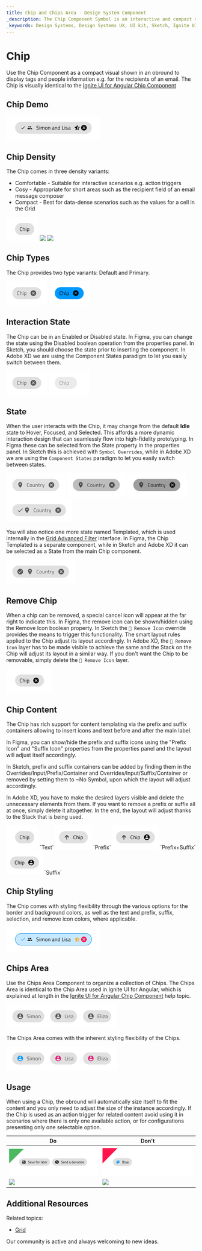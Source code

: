 ```yaml
---
title: Chip and Chips Area - Design System Component
_description: The Chip Component Symbol is an interactive and compact visual shown in an obround. The Chips Area Component Symbol represents a collection of Chip Components.
_keywords: Design Systems, Design Systems UX, UI kit, Sketch, Ignite UI for Angular, Sketch to Angular, Sketch to Angular, Angular, Angular Design System, Export code from Sketch, Design Kits for Angular, Sketch HTML, Sketch to HTML, Sketch UI kits
---
```


# Chip

Use the Chip Component as a compact visual shown in an obround to display tags and people information e.g. for the recipients of an email. The Chip is visually identical to the [Ignite UI for Angular Chip Component](https://www.infragistics.com/products/ignite-ui-angular/angular/components/chip.html)

## Chip Demo

<img class="responsive-img" src="../images/chip_demo.png" srcset="../images/chip_demo@2x.png 2x" />

## Chip Density

The Chip comes in three density variants:

- Comfortable - Suitable for interactive scenarios e.g. action triggers
- Cosy - Appropriate for short areas such as the recipient field of an email message composer
- Compact - Best for data-dense scenarios such as the values for a cell in the Grid

<img class="responsive-img" src="../images/chip_comfy.png" srcset="../images/chip_comfy@2x.png 2x" />
<img class="responsive-img" src="../images/chip_cosy.png" srcset="../images/chip_cosy@2x.png 2x" />
<img class="responsive-img" src="../images/chip_compact.png" srcset="../images/chip_compact@2x.png 2x" />

## Chip Types

The Chip provides two type variants: Default and Primary.

<img class="responsive-img" src="../images/chip_default.png" srcset="../images/chip_default@2x.png 2x" />
<img class="responsive-img" src="../images/chip_primary.png" srcset="../images/chip_primary@2x.png 2x" />

## Interaction State

The Chip can be in an Enabled or Disabled state. In Figma, you can change the state using the Disabled boolean operation from the properties panel. In Sketch, you should choose the state prior to inserting the component. In Adobe XD we are using the Component States paradigm to let you easily switch between them.

<img class="responsive-img" src="../images/chip_enabled.png" srcset="../images/chip_enabled@2x.png 2x" />
<img class="responsive-img" src="../images/chip_disabled.png" srcset="../images/chip_disabled@2x.png 2x" />

## State

When the user interacts with the Chip, it may change from the default **Idle** state to Hover, Focused, and Selected. This affords a more dynamic interaction design that can seamlessly flow into high-fidelity prototyping. In Figma these can be selected from the State property in the properties panel. In Sketch this is achieved with `Symbol Overrides`, while in Adobe XD we are using the `Component States` paradigm to let you easily switch between states.

<img class="responsive-img" src="../images/chip_idle.png" srcset="../images/chip_idle@2x.png 2x" />
<img class="responsive-img" src="../images/chip_hover.png" srcset="../images/chip_hover@2x.png 2x" />
<img class="responsive-img" src="../images/chip_focus.png" srcset="../images/chip_focus@2x.png 2x" />
<img class="responsive-img" src="../images/chip_selected.png" srcset="../images/chip_selected@2x.png 2x" />

You will also notice one more state named Templated, which is used internally in the [Grid Advanced Filter](grid-advanced-filter.md) interface. In Figma, the Chip Templated is a separate component, while in Sketch and Adobe XD it can be selected as a State from the main Chip component.

<img class="responsive-img" src="../images/chip_templated.png" srcset="../images/chip_templated@2x.png 2x" />

## Remove Chip

When a chip can be removed, a special cancel icon will appear at the far right to indicate this. In Figma, the remove icon can be shown/hidden using the Remove Icon boolean property. In Sketch the `🔣 Remove Icon` override provides the means to trigger this functionality. The smart layout rules applied to the Chip adjust its layout accordingly. In Adobe XD, the `🔣 Remove Icon` layer has to be made visible to achieve the same and the Stack on the Chip will adjust its layout in a similar way. If you don't want the Chip to be removable, simply delete the `🔣 Remove Icon` layer.

<img class="responsive-img" src="../images/chip_idle_removable.png" srcset="../images/chip_idle_removable@2x.png 2x" />

## Chip Content

The Chip has rich support for content templating via the prefix and suffix containers allowing to insert icons and text before and after the main label. 

In Figma, you can show/hide the prefix and suffix icons using the "Prefix Icon" and "Suffix Icon" properties from the properties panel and the layout will adjust itself accordingly.

In Sketch, prefix and suffix containers can be added by finding them in the Overrides/Input/Prefix/Container and Overrides/Input/Suffix/Container or removed by setting them to ~No Symbol, upon which the layout will adjust accordingly. 

In Adobe XD, you have to make the desired layers visible and delete the unnecessary elements from them. If you want to remove a prefix or suffix all at once, simply delete it altogether. In the end, the layout will adjust thanks to the Stack that is being used.

<img class="responsive-img" src="../images/chip_comfy.png" srcset="../images/chip_comfy@2x.png 2x" />
`Text`

<img class="responsive-img" src="../images/chip_prefix.png" srcset="../images/chip_prefix@2x.png 2x" />
`Prefix`

<img class="responsive-img" src="../images/chip_prefix_suffix.png" srcset="../images/chip_prefix_suffix@2x.png 2x" />
`Prefix+Suffix`

<img class="responsive-img" src="../images/chip_suffix.png" srcset="../images/chip_suffix@2x.png 2x" />
`Suffix`

## Chip Styling

The Chip comes with styling flexibility through the various options for the border and background colors, as well as the text and prefix, suffix, selection, and remove icon colors, where applicable.

<img class="responsive-img" src="../images/chip_styling.png" srcset="../images/chip_styling@2x.png 2x" />

## Chips Area

Use the Chips Area Component to organize a collection of Chips. The Chips Area is identical to the Chip Area used in Ignite UI for Angular, which is explained at length in the [Ignite UI for Angular Chip Component](https://www.infragistics.com/products/ignite-ui-angular/angular/components/chip.html) help topic.

<img class="responsive-img" src="../images/chips_area_demo.png" srcset="../images/chips_area_demo@2x.png 2x" />

The Chips Area comes with the inherent styling flexibility of the Chips.

<img class="responsive-img" src="../images/chips_area_styling.png" srcset="../images/chips_area_styling@2x.png 2x" />

## Usage

When using a Chip, the obround will automatically size itself to fit the content and you only need to adjust the size of the instance accordingly. If the Chip is used as an action trigger for related content avoid using it in scenarios where there is only one available action, or for configurations presenting only one selectable option.

| Do                                                                         | Don't                                                                          |
| -------------------------------------------------------------------------- | ------------------------------------------------------------------------------ |
| |
| <img class="responsive-img" src="../images/chip_do1.png" srcset="../images/chip_do1@2x.png 2x" /> | <img class="responsive-img" src="../images/chip_dont2.png" srcset="../images/chip_dont2@2x.png 2x" /> |
| <img class="responsive-img" src="../images/chip_do3.png" srcset="../images/chip_do3@2x.png 2x" /> | <img class="responsive-img" src="../images/chip_dont3.png" srcset="../images/chip_dont3@2x.png 2x" /> |



## Additional Resources

Related topics:

- [Grid](grid.md)
  <div class="divider--half"></div>

Our community is active and always welcoming to new ideas.
